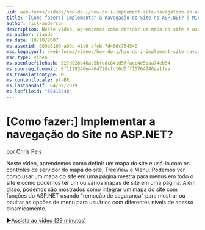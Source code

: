 ```yaml
---
uid: web-forms/videos/how-do-i/how-do-i-implement-site-navigation-in-aspnet
title: '[Como fazer:] Implementar a navegação do Site no ASP.NET? | Microsoft Docs'
author: rick-anderson
description: Neste vídeo, aprendemos como definir um mapa do site e usá-lo com os controles de servidor do mapa do site, TreeView e Menu. Vamos ver como usar um mapa do site em uma página mestra...
ms.author: riande
ms.date: 10/18/2007
ms.assetid: 889e8100-a80c-41c0-bfeb-7d466c754548
msc.legacyurl: /web-forms/videos/how-do-i/how-do-i-implement-site-navigation-in-aspnet
msc.type: video
ms.openlocfilehash: 527d928b46ac5bfedc841d5ffacb4e5baa74eb54
ms.sourcegitcommit: 0f1119340e4464720cfd16d0ff15764746ea1fea
ms.translationtype: MT
ms.contentlocale: pt-BR
ms.lasthandoff: 04/09/2019
ms.locfileid: "59416448"
---
```

# <a name="how-do-i-implement-site-navigation-in-aspnet"></a>[Como fazer:] Implementar a navegação do Site no ASP.NET?

por [Chris Pels](https://twitter.com/chrispels)

Neste vídeo, aprendemos como definir um mapa do site e usá-lo com os controles de servidor do mapa do site, TreeView e Menu. Podemos ver como usar um mapa do site em uma página mestra para menus em todo o site e como podemos ter um ou vários mapas de site em uma página. Além disso, podemos são mostrados como integrar um mapa do site com funções do ASP.NET usando "remoção de segurança" para mostrar ou ocultar as opções de menu para usuários com diferentes níveis de acesso dinamicamente.

[&#9654;Assista ao vídeo (29 minutos)](https://channel9.msdn.com/Blogs/ASP-NET-Site-Videos/how-do-i-implement-site-navigation-in-aspnet)
